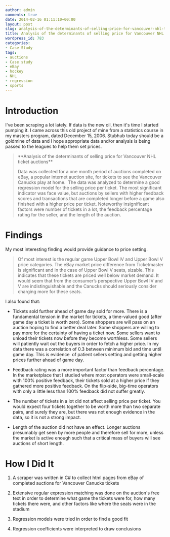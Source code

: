 ```yaml
---
author: admin
comments: true
date: 2014-02-16 01:11:10+00:00
layout: post
slug: analysis-of-the-determinants-of-selling-price-for-vancouver-nhl-ticket-auctions
title: Analysis of the determinants of selling price for Vancouver NHL ticket auctions
wordpress_id: 783
categories:
- Case Study
tags:
- auctions
- Case study
- eBay
- hockey
- NHL
- regression
- sports
---
```


# Introduction


I've been scraping a lot lately. If data is the new oil, then it's time I started pumping it. I came across this old project of mine from a statistics course in my masters program, dated December 15, 2006. Stubhub today should be a goldmine of data and I hope appropriate data and/or analysis is being passed to the leagues to help them set prices.


<blockquote>**Analysis of the determinants of selling price for Vancouver NHL ticket auctions**

Data was collected for a one month period of auctions completed on eBay, a popular internet auction site, for tickets to see the Vancouver Canucks play at home.  The data was analyzed to determine a good regression model for the selling price per ticket. The most significant indicator was face value, but auctions by sellers with higher feedback scores and transactions that are completed longer before a game also finished with a higher price per ticket. Noteworthy insignificant factors were number of tickets in a lot, the feedback percentage rating for the seller, and the length of the auction.</blockquote>





# Findings


My most interesting finding would provide guidance to price setting.


<blockquote>Of most interest is the regular game Upper Bowl IV and Upper Bowl V price categories. The eBay market price difference from Ticketmaster is significant and in the case of Upper Bowl V seats, sizable. This indicates that these tickets are priced well below market demand. It would seem that from the consumer’s perspective Upper Bowl IV and V are indistinguishable and the Canucks should seriously consider charging more for these seats.</blockquote>


I also found that:



	
  * Tickets sold further ahead of game day sold for more. There is a fundamental tension in the market for tickets, a time-valued good (after game day a ticket is worth zero). Some shoppers are will pass on an auction hoping to find a better deal later. Some shoppers are willing to pay more for the certainty of having a ticket now. Some sellers want to unload their tickets now before they become worthless. Some sellers will patiently wait out the buyers in order to fetch a higher price. In my data there was a correlation of 0.3 between minimum bid and time until game day. This is evidence  of patient sellers setting and getting higher prices further ahead of game day.

	
  * Feedback rating was a more important factor than feedback percentage. In the marketplace that I studied where most operators were small-scale with 100% positive feedback, their tickets sold at a higher price if they gathered more positive feedback. On the flip-side, big-time operators with only a little less than 100% feedback did not suffer greatly.

	
  * The number of tickets in a lot did not affect selling price per ticket. You would expect four tickets together to be worth more than two separate pairs, and surely they are, but there was not enough evidence in the data, so it is not a strong impact.

	
  * Length of the auction did not have an effect. Longer auctions presumably get seen by more people and therefore sell for more, unless the market is active enough such that a critical mass of buyers will see auctions of short length.




## 




# How I Did It





	
  1. A scraper was written in C# to collect html pages from eBay of completed auctions for Vancouver Canucks tickets

	
  2. Extensive regular expression matching was done on the auction's free text in order to determine what game the tickets were for, how many tickets there were, and other factors like where the seats were in the stadium

	
  3. Regression models were tried in order to find a good fit

	
  4. Regression coefficients were interpreted to draw conclusions


